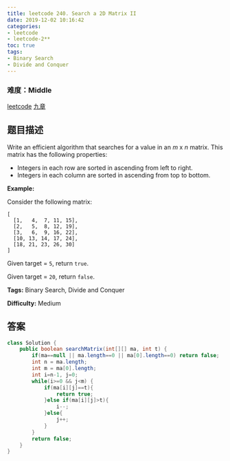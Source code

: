 ```yaml
---
title: leetcode 240. Search a 2D Matrix II
date: 2019-12-02 10:16:42
categories:
- leetcode
- leetcode-2**
toc: true
tags:
- Binary Search
- Divide and Conquer
---
```

### 难度：Middle

<a href="https://leetcode.com/problems/search-a-2d-matrix-ii/">leetcode</a>
<a href="https://www.jiuzhang.com/solution/search-a-2d-matrix-ii/">九章</a>
## 题目描述
Write an efficient algorithm that searches for a value in an _m_ x _n_ matrix.
This matrix has the following properties:

  * Integers in each row are sorted in ascending from left to right.
  * Integers in each column are sorted in ascending from top to bottom.

**Example:**

Consider the following matrix:
        
    [
      [1,   4,  7, 11, 15],
      [2,   5,  8, 12, 19],
      [3,   6,  9, 16, 22],
      [10, 13, 14, 17, 24],
      [18, 21, 23, 26, 30]
    ]
    

Given target = `5`, return `true`.

Given target = `20`, return `false`.


**Tags:** Binary Search, Divide and Conquer

**Difficulty:** Medium
## 答案
<!--more-->
```java
class Solution {
    public boolean searchMatrix(int[][] ma, int t) {
        if(ma==null || ma.length==0 || ma[0].length==0) return false;
        int n = ma.length;
        int m = ma[0].length;
        int i=n-1, j=0;
        while(i>=0 && j<m) {
            if(ma[i][j]==t){
                return true;
            }else if(ma[i][j]>t){
                i--;
            }else{
                j++;
            }
        }
        return false;
    }
}
```
